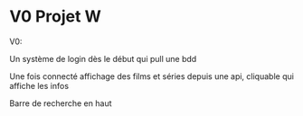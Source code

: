 # V0 Projet W

V0:

Un système de login dès le début qui pull une bdd

Une fois connecté affichage des films et séries depuis une api, cliquable qui affiche les infos

Barre de recherche en haut

